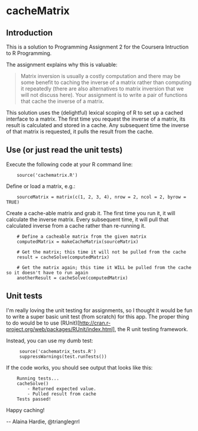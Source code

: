 # cacheMatrix

## Introduction

This is a solution to Programming Assignment 2 for the Coursera Intruction to
R Programming.

The assignment explains why this is valuable:

> Matrix inversion is usually a costly computation and there may be some
> benefit to caching the inverse of a matrix rather than computing it
> repeatedly (there are also alternatives to matrix inversion that we will
> not discuss here). Your assignment is to write a pair of functions that
> cache the inverse of a matrix.

This solution uses the (delightful) lexical scoping of R to set up a cached interface to a matrix. The first time you request the inverse of a matrix, its result is calculated and stored in a cache. Any subsequent time the inverse of that matrix is requested, it pulls the result from the cache.

## Use (or just read the unit tests)

Execute the following code at your R command line:

```
    source('cachematrix.R')
```

Define or load a matrix, e.g.:

```
    sourceMatrix = matrix(c(1, 2, 3, 4), nrow = 2, ncol = 2, byrow = TRUE)
```

Create a cache-able matrix and grab it. The first time you run it, it will calculate the inverse matrix. Every subsequent time, it will pull that calculated inverse from a cache rather than re-running it.
```
    # Define a cacheable matrix from the given matrix
    computedMatrix = makeCacheMatrix(sourceMatrix)

    # Get the matrix; this time it will not be pulled from the cache
    result = cacheSolve(computedMatrix)

    # Get the matrix again; this time it WILL be pulled from the cache so it doesn't have to run again
    anotherResult = cacheSolve(computedMatrix)
```
## Unit tests

I'm really loving the unit testing for assignments, so I thought it would be fun to write a super basic unit test (from scratch) for this app. The proper thing to do would be to use (RUnit)[http://cran.r-project.org/web/packages/RUnit/index.html], the R unit testing framework.

Instead, you can use my dumb test:

```
     source('cachematrix_tests.R')
     suppressWarnings(test.runTests())
```

If the code works, you should see output that looks like this:

```
    Running tests...
    cacheSolve()
        - Returned expected value.
        - Pulled result from cache
    Tests passed!
```

Happy caching!

-- Alaina Hardie, @trianglegrrl
